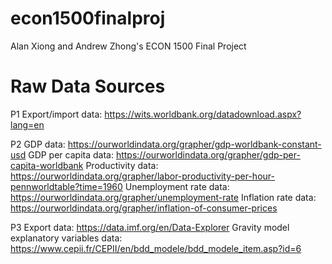 # econ1500finalproj
Alan Xiong and Andrew Zhong's ECON 1500 Final Project


# Raw Data Sources
P1
Export/import data: https://wits.worldbank.org/datadownload.aspx?lang=en

P2
GDP data: https://ourworldindata.org/grapher/gdp-worldbank-constant-usd
GDP per capita data: https://ourworldindata.org/grapher/gdp-per-capita-worldbank
Productivity data: https://ourworldindata.org/grapher/labor-productivity-per-hour-pennworldtable?time=1960
Unemployment rate data: https://ourworldindata.org/grapher/unemployment-rate
Inflation rate data: https://ourworldindata.org/grapher/inflation-of-consumer-prices

P3
Export data: https://data.imf.org/en/Data-Explorer
Gravity model explanatory variables data: https://www.cepii.fr/CEPII/en/bdd_modele/bdd_modele_item.asp?id=6

